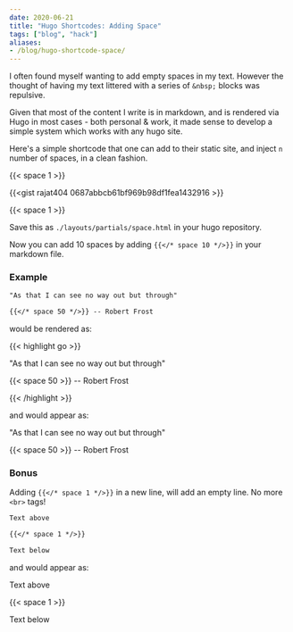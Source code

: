 ```yaml
---
date: 2020-06-21
title: "Hugo Shortcodes: Adding Space"
tags: ["blog", "hack"]
aliases:
- /blog/hugo-shortcode-space/
---
```

I often found myself wanting to add empty spaces in my text. However the thought of having my text littered with a series of `&nbsp;` blocks was repulsive.

Given that most of the content I write is in markdown, and is rendered via Hugo in most cases - both personal & work, it made sense to develop a simple system which works with any hugo site.

Here's a simple shortcode that one can add to their static site, and inject `n` number of spaces, in a clean fashion.

{{< space 1 >}}

{{<gist rajat404 0687abbcb61bf969b98df1fea1432916 >}}

{{< space 1 >}}

Save this as `./layouts/partials/space.html` in your hugo repository.

Now you can add 10 spaces by adding `{{</* space 10 */>}}` in your markdown file.

### Example

```md
"As that I can see no way out but through"

{{</* space 50 */>}} -- Robert Frost
```

would be rendered as:

{{< highlight go >}}

"As that I can see no way out but through"

{{< space 50 >}} -- Robert Frost

{{< /highlight >}}

and would appear as:

"As that I can see no way out but through"

{{< space 50 >}} -- Robert Frost

### Bonus

Adding `{{</* space 1 */>}}` in a new line, will add an empty line. No more `<br>` tags!

```md
Text above

{{</* space 1 */>}}

Text below
```

and would appear as:

Text above

{{< space 1 >}}

Text below
